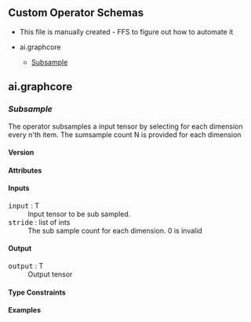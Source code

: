 ## Custom Operator Schemas
* This file is manually created - FFS to figure out how to automate it

* ai.graphcore
  * <a href="#Subsample">Subsample</a>


## ai.graphcore

### <a name="Subsample"></a><a name="subsample">***Subsample***</a>

  The operator subsamples a input tensor by selecting for each dimension every n'th item.
  The sumsample count N is provided for each dimension

#### Version

#### Attributes

#### Inputs

<dl>
<dt><tt>input</tt> : T</dt>
<dd>Input tensor to be sub sampled.</dd>
<dt><tt>stride</tt> : list of ints</dt>
<dd>The sub sample count for each dimension. 0 is invalid</dd>
</dl>

#### Output

<dl>
<dt><tt>output</tt> : T</dt>
<dd>Output tensor</dd>
</dl>

#### Type Constraints

#### Examples